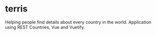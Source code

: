 # terris
Helping people find details about every country in the world. Application using REST Countries, Vue and Vuetify.
